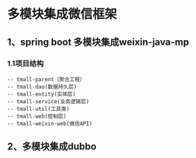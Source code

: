 # 多模块集成微信框架  
## 1、spring boot 多模块集成weixin-java-mp  
### 1.1项目结构  
    -- tmall-parent（聚合工程）  
    -- tmall-dao(数据持久层)  
    -- tmall-entity(实体层)  
    -- tmall-service(业务逻辑层)  
    -- tmall-util(工具类)  
    -- tmall-web(控制层)  
    -- tmall-weixin-web(微信API)  
    

## 2、多模块集成dubbo
